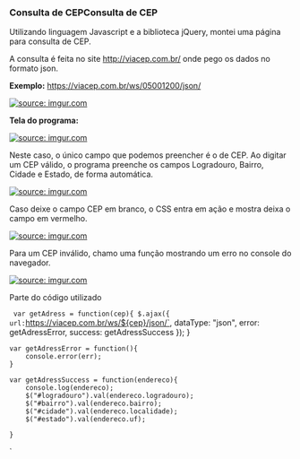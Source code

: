 ### Consulta de CEPConsulta de CEP

Utilizando linguagem Javascript e a biblioteca jQuery, montei uma página para consulta de CEP.

A consulta é feita no site http://viacep.com.br/ onde pego os dados no formato json.

**Exemplo:**
https://viacep.com.br/ws/05001200/json/

<a href="https://imgur.com/Be265v9"><img src="https://i.imgur.com/Be265v9.png" title="source: imgur.com" /></a>

**Tela do programa:**

<a href="https://imgur.com/7HqEkzs"><img src="https://i.imgur.com/7HqEkzs.png" title="source: imgur.com" /></a>

Neste caso, o único campo que podemos preencher é o de CEP. Ao digitar um CEP válido, o programa preenche os campos Logradouro, Bairro, Cidade e Estado, de forma automática.

<a href="https://imgur.com/jerrkOl"><img src="https://i.imgur.com/jerrkOl.png" title="source: imgur.com" /></a>

Caso deixe o campo CEP em branco, o CSS entra em ação e mostra deixa o campo em vermelho.

<a href="https://imgur.com/Fn86bGp"><img src="https://i.imgur.com/Fn86bGp.png" title="source: imgur.com" /></a>

Para um CEP inválido, chamo uma função mostrando um erro no console do navegador.

<a href="https://imgur.com/ZzuRbyd"><img src="https://i.imgur.com/ZzuRbyd.png" title="source: imgur.com" /></a>

Parte do código utilizado

`  var getAdress = function(cep){
        $.ajax({
            url: `https://viacep.com.br/ws/${cep}/json/`,
            dataType: "json",
            error: getAdressError,
            success: getAdressSuccess
        });
    }

    var getAdressError = function(){
        console.error(err);
    }

    var getAdressSuccess = function(endereco){
        console.log(endereco);
        $("#logradouro").val(endereco.logradouro);
        $("#bairro").val(endereco.bairro);
        $("#cidade").val(endereco.localidade);
        $("#estado").val(endereco.uf);

    }
`

